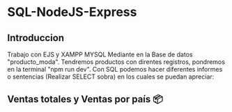 # SQL-NodeJS-Express
## Introduccion 
Trabajo con EJS y XAMPP MYSQL Mediante en la Base de datos "producto_moda". Tendremos productos con direntes registros, pondremos en la terminal "npm run dev". Con SQL podemos hacer diferentes informes o sentencias (Realizar SELECT sobra) en los cuales se puedan apreciar:
## Ventas totales y Ventas por país 📦
